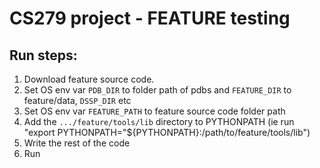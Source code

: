 # CS279 project - FEATURE testing

## Run steps:

1. Download feature source code.
2. Set OS env var `PDB_DIR` to folder path of pdbs and `FEATURE_DIR` to feature/data, `DSSP_DIR` etc
3. Set OS env var `FEATURE_PATH` to feature source code folder path
4. Add the `.../feature/tools/lib` directory to PYTHONPATH (ie run "export PYTHONPATH="${PYTHONPATH}:/path/to/feature/tools/lib")
5. Write the rest of the code
6. Run


